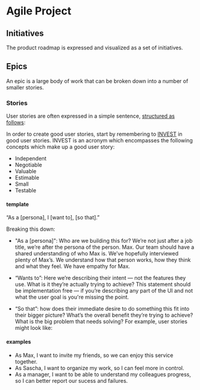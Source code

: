 # Agile Project 

## Initiatives

The product roadmap is expressed and visualized as a set of initiatives.

## Epics

An epic is a large body of work that can be broken down into a number of smaller stories.

### Stories 

User stories are often expressed in a simple sentence, [structured as follows](https://www.atlassian.com/agile/project-management/user-stories):

In order to create good user stories, start by remembering to [INVEST](https://agileforall.com/new-to-agile-invest-in-good-user-stories/) in good user stories.  INVEST is an acronym which encompasses the following concepts which make up a good user story:
- Independent
- Negotiable
- Valuable
- Estimable
- Small 
- Testable

#### template 

“As a [persona], I [want to], [so that].”

Breaking this down: 

* "As a [persona]": Who are we building this for? We’re not just after a job title, we’re after the persona of the person. Max. Our team should have a shared understanding of who Max is. We’ve hopefully interviewed plenty of Max’s. We understand how that person works, how they think and what they feel. We have empathy for Max.
 
* “Wants to”: Here we’re describing their intent — not the features they use. What is it they’re actually trying to achieve? This statement should be implementation free — if you’re describing any part of the UI and not what the user goal is you're missing the point.

* “So that”: how does their immediate desire to do something this fit into their bigger picture? What’s the overall benefit they’re trying to achieve? What is the big problem that needs solving?
For example, user stories might look like:

#### examples

* As Max, I want to invite my friends, so we can enjoy this service together.
* As Sascha, I want to organize my work, so I can feel more in control. 
* As a manager, I want to be able to understand my colleagues progress, so I can better report our sucess and failures. 